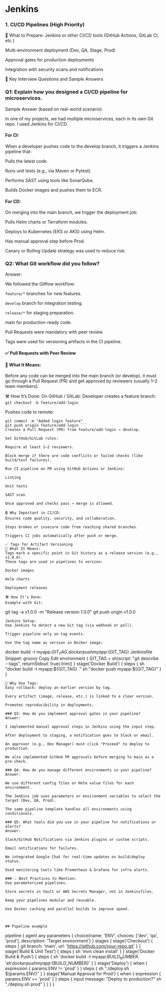 # Jenkins
### 1. CI/CD Pipelines (High Priority)
📌 What to Prepare:
Jenkins or other CI/CD tools (GitHub Actions, GitLab CI, etc.)

Multi-environment deployment (Dev, QA, Stage, Prod)

Approval gates for production deployments

Integration with security scans and notifications

🎯 Key Interview Questions and Sample Answers
### Q1: Explain how you designed a CI/CD pipeline for microservices.
Sample Answer (based on real-world scenario):

In one of my projects, we had multiple microservices, each in its own Git repo. I used Jenkins for CI/CD.

#### For CI: 
When a developer pushes code to the develop branch, it triggers a Jenkins pipeline that:

Pulls the latest code.

Runs unit tests (e.g., via Maven or Pytest).

Performs SAST using tools like SonarQube.

Builds Docker images and pushes them to ECR.

#### For CD:

On merging into the main branch, we trigger the deployment job:

Pulls Helm charts or Terraform modules.

Deploys to Kubernetes (EKS or AKS) using Helm.

Has manual approval step before Prod.

Canary or Rolling Update strategy was used to reduce risk.

### Q2: What Git workflow did you follow?
Answer:

We followed the Gitflow workflow:

``` feature/* ``` branches for new features.

``` develop ``` branch for integration testing.

``` release/* ``` for staging preparation.

main for production-ready code.

Pull Requests were mandatory with peer review.

Tags were used for versioning artifacts in the CI pipeline.

#### ✅ Pull Requests with Peer Review
#### 🧩 What It Means:
Before any code can be merged into the main branch (or develop), it must go through a Pull Request (PR) and get approved by reviewers (usually 1–2 team members).

🛠️ How It’s Done:
On GitHub / GitLab:
Developer creates a feature branch:
``` git checkout -b feature/add-login ```

Pushes code to remote:

``` git add .
git commit -m "Added login feature"
git push origin feature/add-login ```
Creates a Pull Request (PR) from feature/add-login → develop.

Set GitHub/GitLab rules:

Require at least 1–2 reviewers.

Block merge if there are code conflicts or failed checks (like build/test failures).

Run CI pipeline on PR using GitHub Actions or Jenkins:

Linting

Unit tests

SAST scan

Once approved and checks pass → merge is allowed.

🔒 Why Important in CI/CD:
Ensures code quality, security, and collaboration.

Stops broken or insecure code from reaching shared branches.

Triggers CI jobs automatically after push or merge.

✅ Tags for Artifact Versioning
🧩 What It Means:
Tags mark a specific point in Git history as a release version (e.g., v1.0.0).
These tags are used in pipelines to version:

Docker images

Helm charts

Deployment releases

🛠️ How It’s Done:
Example with Git:
```
git tag -a v1.0.0 -m "Release version 1.0.0"
git push origin v1.0.0
```
Jenkins Setup:
Use Jenkins to detect a new Git tag (via webhook or poll).

Trigger pipeline only on tag events.

Use the tag name as version in Docker image:

```
docker build -t myapp:${GIT_TAG} .
docker push myapp:${GIT_TAG}
Jenkinsfile Snippet:
groovy
Copy
Edit
environment {
  GIT_TAG = sh(script: "git describe --tags", returnStdout: true).trim()
}
stage('Docker Build') {
  steps {
    sh "docker build -t myapp:${GIT_TAG} ."
    sh "docker push myapp:${GIT_TAG}"
  }
}
```
🚀 Why Use Tags:
Easy rollback: deploy an earlier version by tag.

Every artifact (image, release, etc.) is linked to a clear version.

Promotes reproducibility in deployments.

### Q3: How do you implement approval gates in your pipeline?
Answer:

I implemented manual approval steps in Jenkins using the input step.

After deployment to staging, a notification goes to Slack or email.

An approver (e.g., Dev Manager) must click "Proceed" to deploy to production.

We also implemented GitHub PR approvals before merging to main as a pre-check.

### Q4: How do you manage different environments in your pipeline?
Answer:

We use different config files or Helm value files for each environment.

The Jenkins job uses parameters or environment variables to select the target (Dev, QA, Prod).

The same pipeline template handles all environments using conditionals.

### Q5: What tools did you use in your pipeline for notifications or alerts?
Answer:

Slack/GitHub Notifications via Jenkins plugins or custom scripts.

Email notifications for failures.

We integrated Google Chat for real-time updates on build/deploy status.

Used monitoring tools like Prometheus & Grafana for infra alerts.

### 💡 Best Practices to Mention:
Use parameterized pipelines.

Store secrets in Vault or AWS Secrets Manager, not in Jenkinsfiles.

Keep your pipelines modular and reusable.

Use Docker caching and parallel builds to improve speed.



## Pipeline example

```
pipeline {
  agent any
  parameters {
    choice(name: 'ENV', choices: ['dev', 'qa', 'prod'], description: 'Target environment')
  }
  stages {
    stage('Checkout') {
      steps {
        git branch: 'main', url: 'https://github.com/your-repo.git'
      }
    }
    stage('Build & Unit Test') {
      steps {
        sh 'mvn clean install'
      }
    }
    stage('Docker Build & Push') {
      steps {
        sh 'docker build -t myapp:${BUILD_NUMBER} .'
        sh 'docker push myapp:${BUILD_NUMBER}'
      }
    }
    stage('Deploy') {
      when {
        expression { params.ENV != 'prod' }
      }
      steps {
        sh "./deploy.sh ${params.ENV}"
      }
    }
    stage('Manual Approval for Prod') {
      when {
        expression { params.ENV == 'prod' }
      }
      steps {
        input message: "Deploy to production?"
        sh "./deploy.sh prod"
      }
    }
  }
}
```
